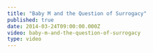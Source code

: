 ```yaml
---
title: "Baby M and the Question of Surrogacy"
published: true
date: 2014-03-24T09:00:00.000Z
video: baby-m-and-the-question-of-surrogacy
type: video
---
```

